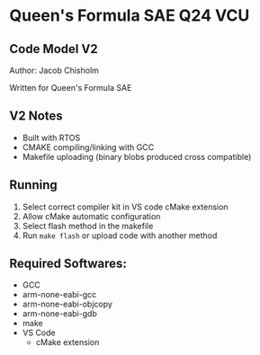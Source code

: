 # Queen's Formula SAE Q24 VCU
## Code Model V2

Author: Jacob Chisholm

Written for Queen's Formula SAE

## V2 Notes
- Built with RTOS
- CMAKE compiling/linking with GCC
- Makefile uploading (binary blobs produced cross compatible)

## Running
1. Select correct compiler kit in VS code cMake extension
2. Allow cMake automatic configuration
3. Select flash method in the makefile
3. Run `make flash` or upload code with another method

## Required Softwares:
- GCC
- arm-none-eabi-gcc
- arm-none-eabi-objcopy
- arm-none-eabi-gdb
- make
- VS Code
    - cMake extension